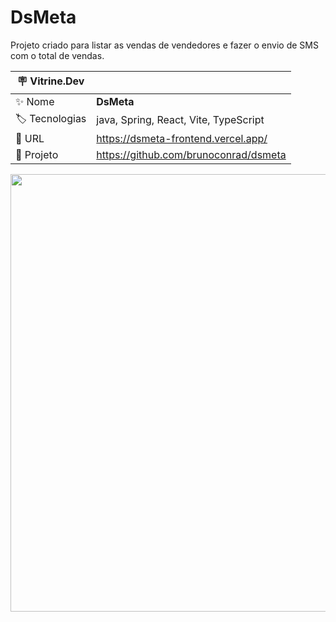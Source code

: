 # DsMeta

Projeto criado para listar as vendas de vendedores e fazer o envio de SMS com o total de vendas.

| :placard: Vitrine.Dev |     |
| -------------  | --- |
| :sparkles: Nome      | **DsMeta**
| :label: Tecnologias  | java, Spring, React, Vite, TypeScript
| :rocket: URL         | https://dsmeta-frontend.vercel.app/
| :rocket: Projeto         | https://github.com/brunoconrad/dsmeta

<!-- Inserir imagem com a #vitrinedev ao final do link -->
<div>
<img src="https://user-images.githubusercontent.com/44590705/192027051-f14c3497-e1c8-4933-b8b6-adf7ed3d3f79.jpeg#vitrinedev" height="700px" />
</div>
